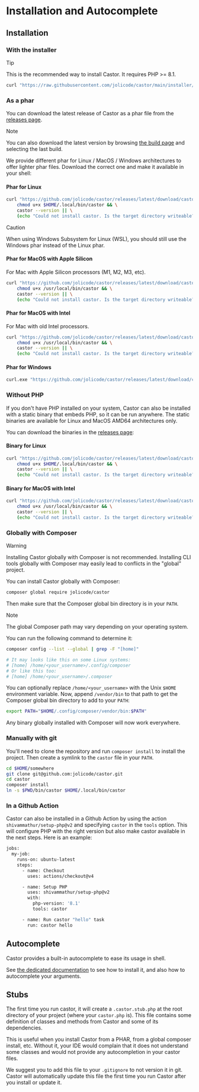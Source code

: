 # Installation and Autocomplete

## Installation

### With the installer

> [!TIP]
> This is the recommended way to install Castor. It requires PHP >= 8.1.

```bash
curl "https://raw.githubusercontent.com/jolicode/castor/main/installer/bash-installer" | bash
```

### As a phar

You can download the latest release of Castor as a phar file from the [releases
page](https://github.com/jolicode/castor/releases).

> [!NOTE]
> You can also download the latest version by browsing [the build
> page](https://castor.jolicode.com/install/latest) and
> selecting the last build.

We provide different phar for Linux / MacOS / Windows architectures to offer
lighter phar files. Download the correct one and make it available in your
shell:

#### Phar for Linux

```bash
curl "https://github.com/jolicode/castor/releases/latest/download/castor.linux-amd64.phar" -Lfso $HOME/.local/bin/castor && \
    chmod u+x $HOME/.local/bin/castor && \
    castor --version || \
    (echo "Could not install castor. Is the target directory writeable?" && (exit 1))
```

> [!CAUTION]
> When using Windows Subsystem for Linux (WSL), you should still use the
> Windows phar instead of the Linux phar.

#### Phar for MacOS with Apple Silicon

For Mac with Apple Silicon processors (M1, M2, M3, etc).

```bash
curl "https://github.com/jolicode/castor/releases/latest/download/castor.darwin-arm64.phar" -Lfso /usr/local/bin/castor && \
    chmod u+x /usr/local/bin/castor && \
    castor --version || \
    (echo "Could not install castor. Is the target directory writeable?" && (exit 1))
```

#### Phar for MacOS with Intel

For Mac with old Intel processors.

```bash
curl "https://github.com/jolicode/castor/releases/latest/download/castor.darwin-amd64.phar" -Lfso /usr/local/bin/castor && \
    chmod u+x /usr/local/bin/castor && \
    castor --version || \
    (echo "Could not install castor. Is the target directory writeable?" && (exit 1))
```

#### Phar for Windows

```bash
curl.exe "https://github.com/jolicode/castor/releases/latest/download/castor.windows-amd64.phar" -Lso C:\<a directory in your PATH>\castor
```

### Without PHP

If you don't have PHP installed on your system, Castor can also be installed
with a static binary that embeds PHP, so it can be run anywhere. The static
binaries are available for Linux and MacOS AMD64 architectures only.

You can download the binaries in the [releases
page](https://github.com/jolicode/castor/releases):

#### Binary for Linux

```bash
curl "https://github.com/jolicode/castor/releases/latest/download/castor.linux-amd64" -Lfso $HOME/.local/bin/castor && \
    chmod u+x $HOME/.local/bin/castor && \
    castor --version || \
    (echo "Could not install castor. Is the target directory writeable?" && (exit 1))
```

#### Binary for MacOS with Intel

```bash
curl "https://github.com/jolicode/castor/releases/latest/download/castor.darwin-amd64" -Lfso /usr/local/bin/castor && \
    chmod u+x /usr/local/bin/castor && \
    castor --version || \
    (echo "Could not install castor. Is the target directory writeable?" && (exit 1))
```

### Globally with Composer

> [!WARNING]
> Installing Castor globally with Composer is not recommended. Installing CLI
> tools globally with Composer may easily lead to conflicts in the "global"
> project.

You can install Castor globally with Composer:

```bash
composer global require jolicode/castor
```

Then make sure that the Composer global bin directory is in your `PATH`.

> [!NOTE]
> The global Composer path may vary depending on your operating system.

You can run the following command to determine it:

```bash
composer config --list --global | grep -F "[home]"

# It may looks like this on some Linux systems:
# [home] /home/<your_username>/.config/composer
# Or like this too:
# [home] /home/<your_username>/.composer
```

You can optionally replace `/home/<your_username>` with the Unix
`$HOME` environment variable. Now, append `/vendor/bin` to that path to get the
Composer global bin directory to add to your `PATH`:

```bash
export PATH="$HOME/.config/composer/vendor/bin:$PATH"
```

Any binary globally installed with Composer will now work everywhere.

### Manually with git

You'll need to clone the repository and run `composer install` to
install the project. Then create a symlink to the `castor` file in your `PATH`.

```bash
cd $HOME/somewhere
git clone git@github.com:jolicode/castor.git
cd castor
composer install
ln -s $PWD/bin/castor $HOME/.local/bin/castor
```

### In a Github Action

Castor can also be installed in a Github Action by using the action `shivammathur/setup-php@v2` and specifying
`castor` in the `tools` option. This will configure PHP with the right version but also make castor available
in the next steps. Here is an example:

```bash
jobs:
  my-job:
    runs-on: ubuntu-latest
    steps:
      - name: Checkout
        uses: actions/checkout@v4

      - name: Setup PHP
        uses: shivammathur/setup-php@v2
        with:
          php-version: '8.1'
          tools: castor

      - name: Run castor "hello" task
        run: castor hello
```

## Autocomplete

Castor provides a built-in autocomplete to ease its usage in shell.

See [the dedicated documentation](../going-further/interacting-with-castor/autocomplete.md)
to see how to install it, and also how to autocomplete your arguments.

## Stubs

The first time you run castor, it will create a `.castor.stub.php` at the root
directory of your project (where your `castor.php` is). This file contains some
definition of classes and methods from Castor and some of its dependencies.

This is useful when you install Castor from a PHAR, from a global composer
install, etc. Without it, your IDE would complain that it does not understand some
classes and would not provide any autocompletion in your castor files.

We suggest you to add this file to your `.gitignore` to not version it in git.
Castor will automatically update this file the first time you run Castor after
you install or update it.
